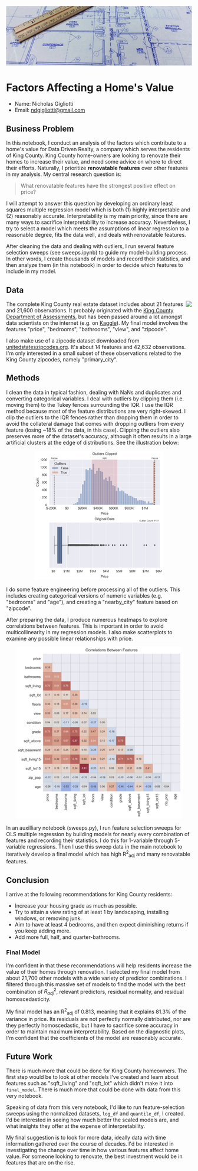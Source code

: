 <div align="center">
<img src="images/blueprint.jpg" alt="Blueprint" style="width: 850px;"/>
</div>



# Factors Affecting a Home's Value

* Name: Nicholas Gigliotti
* Email: ndgigliotti@gmail.com


## Business Problem

In this notebook, I conduct an analysis of the factors which contribute to a home's value for Data Driven Realty, a company which serves the residents of King County. King County home-owners are looking to renovate their homes to increase their value, and need some advice on where to direct their efforts. Naturally, I prioritize **renovatable features** over other features in my analysis. My central research question is:

> What renovatable features have the strongest positive effect on price?

I will attempt to answer this question by developing an ordinary least squares multiple regression model which is both (1) highly interpretable and (2) reasonably accurate. Interpretability is my main priority, since there are many ways to sacrifice interpretability to increase accuracy. Nevertheless, I try to select a model which meets the assumptions of linear regression to a reasonable degree, fits the data well, and deals with renovatable features.

After cleaning the data and dealing with outliers, I run several feature selection sweeps (see sweeps.ipynb) to guide my model-building process. In other words, I create thousands of models and record their statistics, and then analyze them (in this notebook) in order to decide which features to include in my model.



## Data

<img src="https://kingcounty.gov/img/KClogo-horiz-black-lg.gif" align="right">

The complete King County real estate dataset includes about 21 features and 21,600 observations. It probably originated with the [King County Department of Assessments](https://kingcounty.gov/depts/assessor.aspx), but has been passed around a lot amongst data scientists on the internet (e.g. on [Kaggle](https://www.kaggle.com/harlfoxem/housesalesprediction)). My final model involves the features "price", "bedrooms", "bathrooms", "view", and "zipcode".

I also make use of a zipcode dataset downloaded from [unitedstateszipcodes.org](https://www.unitedstateszipcodes.org/). It's about 14 features and 42,632 observations. I'm only interested in a small subset of these observations related to the King County zipcodes, namely "primary_city".
    

## Methods

I clean the data in typical fashion, dealing with NaNs and duplicates and converting categorical variables. I deal with outliers by clipping them (i.e. moving them) to the Tukey fences surrounding the IQR. I use the IQR method because most of the feature distributions are very right-skewed. I clip the outliers to the IQR fences rather than dropping them in order to avoid the collateral damage that comes with dropping outliers from every feature (losing ~18% of the data, in this case). Clipping the outliers also preserves more of the dataset's accuracy, although it often results in a large artificial clusters at the edge of distributions. See the illustration below:
    

<div align="center"><img src="figures/main_notebook_66_1.svg" width=350></div>


I do some feature engineering before processing all of the outliers. This includes creating categorical versions of numeric variables (e.g. "bedrooms" and "age"), and creating a "nearby_city" feature based on "zipcode".

After preparing the data, I produce numerous heatmaps to explore correlations between features. This is important in order to avoid multicollinearity in my regression models. I also make scatterplots to examine any possible linear relationships with price.

<div align="center"><img src="figures/main_notebook_76_0.svg" width=450></div>

In an auxilliary notebook (sweeps.py), I run feature selection sweeps for OLS multiple regression by building models for nearly every combination of features and recording their statistics. I do this for 1-variable through 5-variable regressions. Then I use this sweep data in the main notebook to iteratively develop a final model which has high R<sup>2</sup><sub>adj</sub> and many renovatable features.


    


## Conclusion
I arrive at the following recommendations for King County residents:
* Increase your housing grade as much as possible.
* Try to attain a view rating of at least 1 by landscaping, installing windows, or removing junk.
* Aim to have at least 4 bedrooms, and then expect diminishing returns if you keep adding more.
* Add more full, half, and quarter-bathrooms.



### Final Model

I'm confident in that these recommendations will help residents increase the value of their homes through renovation. I selected my final model from about 21,700 other models with a wide variety of predictor combinations. I filtered through this massive set of models to find the model with the best combination of $R^2_{adj}$, relevant predictors, residual normality, and residual homoscedasticity.

My final model has an R<sup>2</sup><sub>adj</sub> of 0.813, meaning that it explains 81.3% of the variance in price. Its residuals are not perfectly normally distributed, nor are they perfectly homoscedastic, but I have to sacrifice some accuracy in order to maintain maximum interpretability. Based on the diagnostic plots, I'm confident that the coefficients of the model are reasonably accurate.


## Future Work

There is much more that could be done for King County homeowners. The first step would be to look at other models I've created and learn about features such as "sqft_living" and "sqft_lot" which didn't make it into `final_model`. There is much more that could be done with data from this very notebook.

Speaking of data from this very notebook, I'd like to run feature-selection sweeps using the normalized datasets, `log_df` and `quantile_df`, I created. I'd be interested in seeing how much better the scaled models are, and what insights they offer at the expense of interpretability.

My final suggestion is to look for more data, ideally data with time information gathered over the course of decades. I'd be interested in investigating the change over time in how various features affect home value. For someone looking to renovate, the best investment would be in features that are on the rise.


